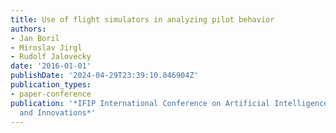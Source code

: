```yaml
---
title: Use of flight simulators in analyzing pilot behavior
authors:
- Jan Boril
- Miroslav Jirgl
- Rudolf Jalovecky
date: '2016-01-01'
publishDate: '2024-04-29T23:39:10.046904Z'
publication_types:
- paper-conference
publication: '*IFIP International Conference on Artificial Intelligence Applications
  and Innovations*'
---
```

